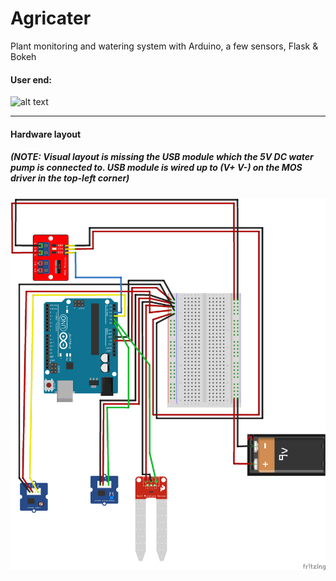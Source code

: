 # Agricater
Plant monitoring and watering system with Arduino, a few sensors, Flask &amp; Bokeh

#### User end:
![alt text](https://github.com/adempus/Agricater/blob/master/app/res/agricater2.gif?raw=true)

------------------

#### Hardware layout 
##### _(NOTE: Visual layout is missing the USB module which the 5V DC water pump is connected to. USB module is wired up to (V+ V-) on the MOS driver in the top-left corner)_ 
![alt text](https://github.com/adempus/Agricater/blob/master/app/res/AgricaterHardwareSketch.png)

